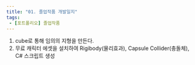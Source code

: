 ```yaml
---
title: "01. 졸업작품 개발일지"
tags:
 - [포트폴리오] 졸업작품
---
```


1. cube로 통해 임의의 지형을 만든다.
2. 무료 캐릭터 에셋을 설치하여 Rigibody(물리효과), Capsule Collider(충돌체), C# 스크립트 생성 
